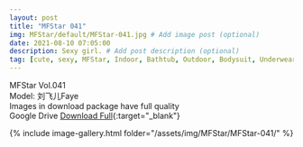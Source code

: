 ```yaml
---
layout: post
title: "MFStar 041"
img: MFStar/default/MFStar-041.jpg # Add image post (optional)
date: 2021-08-10 07:05:00
description: Sexy girl. # Add post description (optional)
tag: [cute, sexy, MFStar, Indoor, Bathtub, Outdoor, Bodysuit, Underwear, Cosplay, Big Tits, Tattoo, CHINAGIRLS]
---
```

MFStar Vol.041  
Model: 刘飞儿Faye   
Images in download package have full quality                    
Google Drive [Download Full](http://gestyy.com/eoLfTI){:target="_blank"}

{% include image-gallery.html folder="/assets/img/MFStar/MFStar-041/" %}

